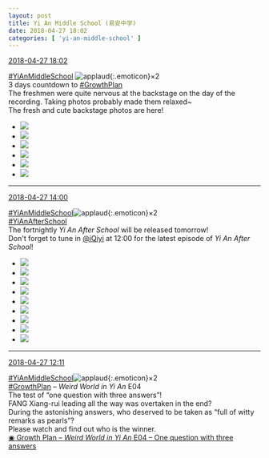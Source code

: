 ```yaml
---
layout: post
title: Yi An Middle School (易安中学)
date: 2018-04-27 18:02
categories: [ 'yi-an-middle-school' ]
---
```


<div class="weibo-info">
  <a href="https://weibo.com/6074218720/Ge2V64OQF">2018-04-27 18:02</a>
</div>

[#YiAnMiddleSchool](https://weibo.com/p/100808e5c67e0668537d4caddefd946dcff208/super_index) ![applaud](https://img.t.sinajs.cn/t4/appstyle/expression/ext/normal/6e/2018new_guzhang_org.png){:.emoticon}×2  
3 days countdown to [#GrowthPlan](https://weibo.com/p/100808fe7264e4339c41df171df3260846e152)  
The freshmen were quite nervous at the backstage on the day of the recording. Taking photos probably made them relaxed~  
The fresh and cute backstage photos are here!

<!-- more -->

<ul class="weibo-pic-list-2">
  <li class="weibo-pic">
    <a href="https://wx3.sinaimg.cn/mw690/006D4NLGgy1fqrd9tmifij31st2p8qv9.jpg"><img src="https://wx3.sinaimg.cn/thumb150/006D4NLGgy1fqrd9tmifij31st2p8qv9.jpg"/></a>
  </li>
  <li class="weibo-pic">
    <a href="https://wx4.sinaimg.cn/mw690/006D4NLGgy1fqrd9wjgeuj31st2p8hdz.jpg"><img src="https://wx4.sinaimg.cn/thumb150/006D4NLGgy1fqrd9wjgeuj31st2p8hdz.jpg"/></a>
  </li>
  <li class="weibo-pic">
    <a href="https://wx2.sinaimg.cn/mw690/006D4NLGgy1fqrd9yhlbvj31400qo77e.jpg"><img src="https://wx2.sinaimg.cn/thumb150/006D4NLGgy1fqrd9yhlbvj31400qo77e.jpg"/></a>
  </li>
  <li class="weibo-pic">
    <a href="https://wx1.sinaimg.cn/mw690/006D4NLGgy1fqrda05iloj31su2p87wk.jpg"><img src="https://wx1.sinaimg.cn/thumb150/006D4NLGgy1fqrda05iloj31su2p87wk.jpg"/></a>
  </li>
  <li class="weibo-pic">
    <a href="https://wx2.sinaimg.cn/mw690/006D4NLGgy1fqrda3ghibj33vc2kw1l4.jpg"><img src="https://wx2.sinaimg.cn/thumb150/006D4NLGgy1fqrda3ghibj33vc2kw1l4.jpg"/></a>
  </li>
  <li class="weibo-pic">
    <a href="https://wx4.sinaimg.cn/mw690/006D4NLGgy1fqrda6k2uqj33vc2kwkjs.jpg"><img src="https://wx4.sinaimg.cn/thumb150/006D4NLGgy1fqrda6k2uqj33vc2kwkjs.jpg"/></a>
  </li>
</ul>

---

<div class="weibo-info">
  <a href="https://weibo.com/6074218720/Ge1la2m2L">2018-04-27 14:00</a>
</div>

[#YiAnMiddleSchool](https://weibo.com/p/100808e5c67e0668537d4caddefd946dcff208/super_index)![applaud](https://img.t.sinajs.cn/t4/appstyle/expression/ext/normal/6e/2018new_guzhang_org.png){:.emoticon}×2  
[#YiAnAfterSchool](https://weibo.com/p/100808f57cd722476872700a5522853faa7576)  
The fortnightly *Yi An After School* will be released tomorrow!  
Don't forget to tune in [@iQiyi](https://weibo.com/qiyiguanbo) at 12:00 for the latest episode of *Yi An After School*!

<ul class="weibo-pic-list-3">
  <li class="weibo-pic">
    <a href="https://wx4.sinaimg.cn/mw690/006D4NLGgy1fqr6dhjbbyj31w030t7wk.jpg"><img src="https://wx4.sinaimg.cn/thumb150/006D4NLGgy1fqr6dhjbbyj31w030t7wk.jpg"/></a>
  </li>
  <li class="weibo-pic">
    <a href="https://wx3.sinaimg.cn/mw690/006D4NLGgy1fqr6dktt58j32hr3qme87.jpg"><img src="https://wx3.sinaimg.cn/thumb150/006D4NLGgy1fqr6dktt58j32hr3qme87.jpg"/></a>
  </li>
  <li class="weibo-pic">
    <a href="https://wx2.sinaimg.cn/mw690/006D4NLGgy1fqr6dmsjixj30rr15mtxt.jpg"><img src="https://wx2.sinaimg.cn/thumb150/006D4NLGgy1fqr6dmsjixj30rr15mtxt.jpg"/></a>
  </li>
  <li class="weibo-pic">
    <a href="https://wx3.sinaimg.cn/mw690/006D4NLGgy1fqr6dnyma5j30sk16vhay.jpg"><img src="https://wx3.sinaimg.cn/thumb150/006D4NLGgy1fqr6dnyma5j30sk16vhay.jpg"/></a>
  </li>
  <li class="weibo-pic">
    <a href="https://wx4.sinaimg.cn/mw690/006D4NLGgy1fqr6drojzcj33vc2kwu15.jpg"><img src="https://wx4.sinaimg.cn/thumb150/006D4NLGgy1fqr6drojzcj33vc2kwu15.jpg"/></a>
  </li>
  <li class="weibo-pic">
    <a href="https://wx1.sinaimg.cn/mw690/006D4NLGgy1fqr6duborwj31mx2genpf.jpg"><img src="https://wx1.sinaimg.cn/thumb150/006D4NLGgy1fqr6duborwj31mx2genpf.jpg"/></a>
  </li>
  <li class="weibo-pic">
    <a href="https://wx3.sinaimg.cn/mw690/006D4NLGgy1fqr6dwam6ij314b1ohqv5.jpg"><img src="https://wx3.sinaimg.cn/thumb150/006D4NLGgy1fqr6dwam6ij314b1ohqv5.jpg"/></a>
  </li>
  <li class="weibo-pic">
    <a href="https://wx3.sinaimg.cn/mw690/006D4NLGgy1fqr6dxhnncj30ry15x4pt.jpg"><img src="https://wx3.sinaimg.cn/thumb150/006D4NLGgy1fqr6dxhnncj30ry15x4pt.jpg"/></a>
  </li>
  <li class="weibo-pic">
    <a href="https://wx3.sinaimg.cn/mw690/006D4NLGgy1fqr6dz7npyj30qo13zn0m.jpg"><img src="https://wx3.sinaimg.cn/thumb150/006D4NLGgy1fqr6dz7npyj30qo13zn0m.jpg"/></a>
  </li>
</ul>

---

<div class="weibo-info">
  <a href="https://weibo.com/6074218720/Ge0CJrKHh">2018-04-27 12:11</a>
</div>

[#YiAnMiddleSchool](https://weibo.com/p/100808e5c67e0668537d4caddefd946dcff208/super_index)![applaud](https://img.t.sinajs.cn/t4/appstyle/expression/ext/normal/6e/2018new_guzhang_org.png){:.emoticon}×2  
[#GrowthPlan](https://weibo.com/p/100808fe7264e4339c41df171df3260846e152) – *Weird World in Yi An* E04  
The test of “one question with three answers”!  
FANG Xiang-rui leading all the way was overtaken in the end?  
During the astonishing answers, who deserved to be taken as “full of witty remarks as pearls”?  
Please watch and find out who is the winner.  
[◉ Growth Plan – *Weird World in Yi An* E04 – One question with three answers](http://t.cn/RuJlbrR)
